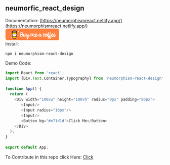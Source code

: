 ## neumorfic_react_design

Documentation: [https://neumorphismreact.netlify.app/](https://neumorphismreact.netlify.app/)
<br/>
<a href="https://www.buymeacoffee.com/sdhar"><img src="https://github.com/dsnehasish74/neumorphism-react-design-website/blob/main/src/component/support.png"></img></a>
<br/>
Install:

```
npm i neumorphism-react-design
```

Demo Code: 
```javascript
import React from 'react';
import {Div,Text,Container,Typography} from 'neumorphism-react-design';

function App() {
  return (
    <Div width="100vw" height="100vh" radius="0px" padding="80px">
       <Input/>
       <Input radius="10px"/>
       <Input/>
       <Button bg="#e71d1d">Click Me</Button>
    </Div>
  );
}

export default App;

```

To Contribute in this repo click Here: [Click](https://github.com/dsnehasish74/neumorphism-react-design)